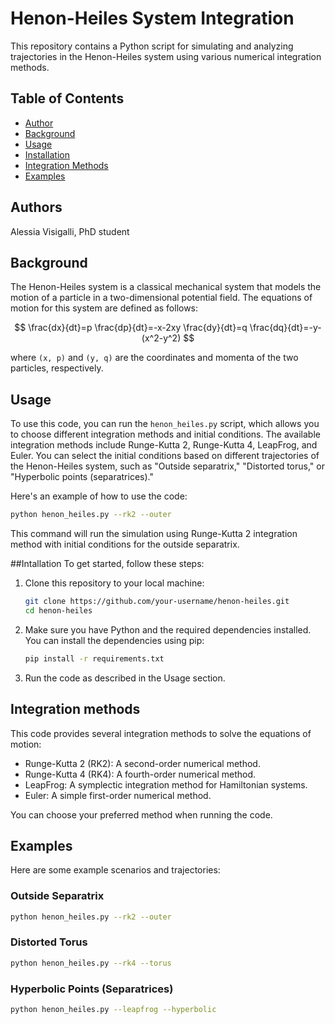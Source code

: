 # Henon-Heiles System Integration

This repository contains a Python script for simulating and analyzing trajectories in the Henon-Heiles system using various numerical integration methods.

## Table of Contents
- [Author](#author)
- [Background](#background)
- [Usage](#usage)
- [Installation](#installation)
- [Integration Methods](#integration-methods)
- [Examples](#examples)

## Authors
Alessia Visigalli, PhD student

## Background

The Henon-Heiles system is a classical mechanical system that models the motion of a particle in a two-dimensional potential field. The equations of motion for this system are defined as follows:

$$
\frac{dx}{dt}=p
\frac{dp}{dt}=-x-2xy
\frac{dy}{dt}=q
\frac{dq}{dt}=-y-(x^2-y^2)
$$

where `(x, p)` and `(y, q)` are the coordinates and momenta of the two particles, respectively.

## Usage

To use this code, you can run the `henon_heiles.py` script, which allows you to choose different integration methods and initial conditions. The available integration methods include Runge-Kutta 2, Runge-Kutta 4, LeapFrog, and Euler. You can select the initial conditions based on different trajectories of the Henon-Heiles system, such as "Outside separatrix," "Distorted torus," or "Hyperbolic points (separatrices)."

Here's an example of how to use the code:

```bash
python henon_heiles.py --rk2 --outer
```
This command will run the simulation using Runge-Kutta 2 integration method with initial conditions for the outside separatrix.

##Intallation
To get started, follow these steps:
1) Clone this repository to your local machine:
   ```bash
   git clone https://github.com/your-username/henon-heiles.git
   cd henon-heiles
   ```
2) Make sure you have Python and the required dependencies installed. You can install the dependencies using pip:
   ```bash
   pip install -r requirements.txt
   ```
3) Run the code as described in the Usage section.

## Integration methods
This code provides several integration methods to solve the equations of motion:

- Runge-Kutta 2 (RK2): A second-order numerical method.
- Runge-Kutta 4 (RK4): A fourth-order numerical method.
- LeapFrog: A symplectic integration method for Hamiltonian systems.
- Euler: A simple first-order numerical method.

You can choose your preferred method when running the code.

## Examples
Here are some example scenarios and trajectories:
### Outside Separatrix
```bash
python henon_heiles.py --rk2 --outer
```

### Distorted Torus
```bash
python henon_heiles.py --rk4 --torus
```

### Hyperbolic Points (Separatrices)
```bash
python henon_heiles.py --leapfrog --hyperbolic
```
